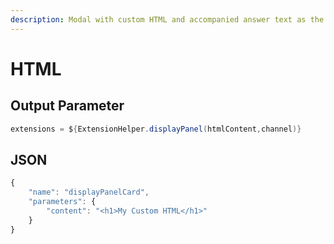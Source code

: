 ```yaml
---
description: Modal with custom HTML and accompanied answer text as the title
---
```


# HTML

## Output Parameter

```groovy
extensions = ${ExtensionHelper.displayPanel(htmlContent,channel)}
```

## JSON

```javascript
{
	"name": "displayPanelCard",
	"parameters": {
		"content": "<h1>My Custom HTML</h1>"
	}
}
```

